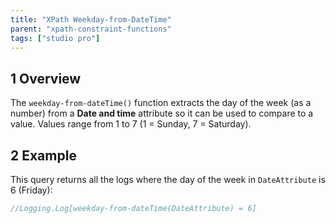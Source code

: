 ```yaml
---
title: "XPath Weekday-from-DateTime"
parent: "xpath-constraint-functions"
tags: ["studio pro"]
---
```


## 1 Overview

The `weekday-from-dateTime()` function extracts the day of the week (as a number) from a **Date and time** attribute so it can be used to compare to a value. Values range from 1 to 7 (1 = Sunday, 7 = Saturday).

## 2 Example

This query returns all the logs where the day of the week in `DateAttribute` is 6 (Friday):

```java
//Logging.Log[weekday-from-dateTime(DateAttribute) = 6]
```
